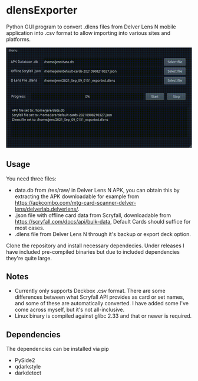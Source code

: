 # dlensExporter
Python GUI program to convert .dlens files from Delver Lens N mobile application into .csv format to allow importing into various sites and platforms. 

<p align="center">
  <img src="demo.gif" alt="Demo" />
</p>

## Usage

You need three files:

* data.db from /res/raw/ in Delver Lens N APK, you can obtain this by extracting the APK downloadable for example from https://apkcombo.com/mtg-card-scanner-delver-lens/delverlab.delverlens/.
* .json file with offline card data from Scryfall, downloadable from https://scryfall.com/docs/api/bulk-data, Default Cards should suffice for most cases.
* .dlens file from Delver Lens N through it's backup or export deck option.

Clone the repository and install necessary dependecies. Under releases I have included pre-compiled binaries but due to included dependencies they're quite large.
    
## Notes

* Currently only supports Deckbox .csv format. There are some differences between what Scryfall API provides as card or set names, and some of these are automatically converted. I have added some I've come across myself, but it's not all-inclusive.
* Linux binary is compiled against glibc 2.33 and that or newer is required.

## Dependencies
The dependencies can be installed via pip
* PySide2
* qdarkstyle 
* darkdetect
